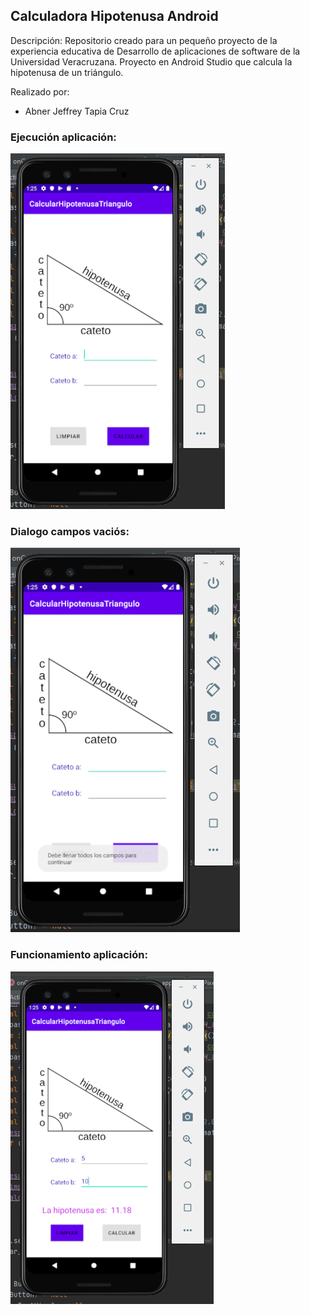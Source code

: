 ## Calculadora Hipotenusa Android

Descripción:
Repositorio creado para un pequeño proyecto de la experiencia educativa de Desarrollo de aplicaciones de software de la Universidad Veracruzana. Proyecto en Android Studio que calcula la hipotenusa de un triángulo.

Realizado por:  
- Abner Jeffrey Tapia Cruz

### Ejecución aplicación:
![Image Text](https://github.com/DrearyStudent/CalculadoraHipotenusaAndroid/blob/master/Recursos/EjecucionAplicacion.PNG)
### Dialogo campos vaciós:  
![Image Text](https://github.com/DrearyStudent/CalculadoraHipotenusaAndroid/blob/master/Recursos/DialogoCamposVacios.PNG)
### Funcionamiento aplicación:  
![Image Text](https://github.com/DrearyStudent/CalculadoraHipotenusaAndroid/blob/master/Recursos/AplicacionEnFuncionamiento.PNG)
